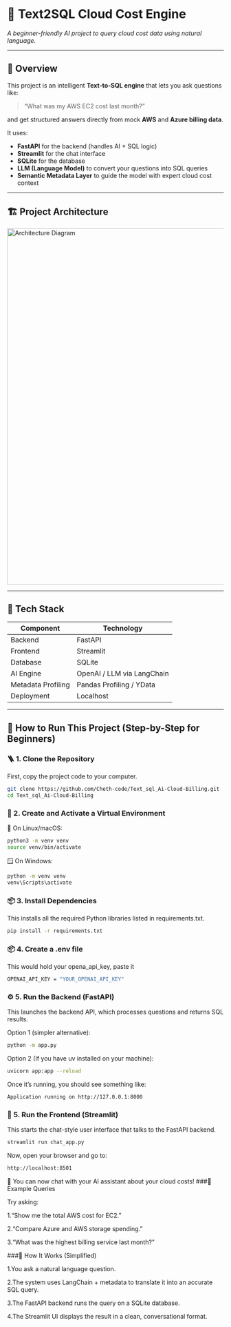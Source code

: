 # 🧠 Text2SQL Cloud Cost Engine  

*A beginner-friendly AI project to query cloud cost data using natural language.*

---

## 📘 Overview

This project is an intelligent **Text-to-SQL engine** that lets you ask questions like:

> “What was my AWS EC2 cost last month?”

and get structured answers directly from mock **AWS** and **Azure billing data**.

It uses:

- **FastAPI** for the backend (handles AI + SQL logic)  
- **Streamlit** for the chat interface  
- **SQLite** for the database  
- **LLM (Language Model)** to convert your questions into SQL queries  
- **Semantic Metadata Layer** to guide the model with expert cloud cost context  

---

## 🏗️ Project Architecture

<img width="1529" height="826" alt="Architecture Diagram" src="https://github.com/user-attachments/assets/5f010539-4ce1-42a0-a62f-b7f34592845a" />

---

## 🧰 Tech Stack

| Component | Technology |
|------------|-------------|
| Backend | FastAPI |
| Frontend | Streamlit |
| Database | SQLite |
| AI Engine | OpenAI / LLM via LangChain |
| Metadata Profiling | Pandas Profiling / YData |
| Deployment | Localhost |

---

## 🚀 How to Run This Project (Step-by-Step for Beginners)

### 🪜 1. Clone the Repository

First, copy the project code to your computer.

```bash
git clone https://github.com/Cheth-code/Text_sql_Ai-Cloud-Billing.git
cd Text_sql_Ai-Cloud-Billing
````
### 🧱 2. Create and Activate a Virtual Environment
🐧 On Linux/macOS:
```bash
python3 -m venv venv
source venv/bin/activate
````
🪟 On Windows:
```bash
python -m venv venv
venv\Scripts\activate
````
### 📦 3. Install Dependencies
This installs all the required Python libraries listed in requirements.txt.
```bash
pip install -r requirements.txt
````
### 📦 4. Create a .env file
This would hold your opena_api_key, paste it 
```bash
OPENAI_API_KEY = "YOUR_OPENAI_API_KEY" 
````
### ⚙️ 5. Run the Backend (FastAPI)
This launches the backend API, which processes questions and returns SQL results.

Option 1 (simpler alternative):
```bash
python -m app.py
````
Option 2 (If you have uv installed on your machine):
```bash
uvicorn app:app --reload
````
Once it’s running, you should see something like:
```bash
Application running on http://127.0.0.1:8000
````
### 💬 5. Run the Frontend (Streamlit)
This starts the chat-style user interface that talks to the FastAPI backend.
```bash
streamlit run chat_app.py
````
Now, open your browser and go to:
```bash
http://localhost:8501
````
🎉 You can now chat with your AI assistant about your cloud costs!
###🧩 Example Queries

Try asking:

1.“Show me the total AWS cost for EC2.”

2.“Compare Azure and AWS storage spending.”

3.“What was the highest billing service last month?”

###🧠 How It Works (Simplified)

1.You ask a natural language question.

2.The system uses LangChain + metadata to translate it into an accurate SQL query.

3.The FastAPI backend runs the query on a SQLite database.

4.The Streamlit UI displays the result in a clean, conversational format.

